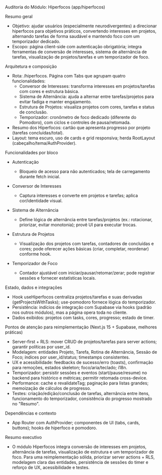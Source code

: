 Auditoria do Módulo: Hiperfocos (app/hiperfocos)

Resumo geral
- Objetivo: ajudar usuários (especialmente neurodivergentes) a direcionar hiperfocos para objetivos práticos, convertendo interesses em projetos, alternando tarefas de forma saudável e mantendo foco com um temporizador dedicado.
- Escopo: página client-side com autenticação obrigatória; integra ferramentas de conversão de interesses, sistema de alternância de tarefas, visualização de projetos/tarefas e um temporizador de foco.

Arquitetura e composição
- Rota: /hiperfocos. Página com Tabs que agrupam quatro funcionalidades:
  - Conversor de Interesses: transforma interesses em projetos/tarefas com cores e estrutura básica.
  - Sistema de Alternância: ajuda a alternar entre tarefas/projetos para evitar fadiga e manter engajamento.
  - Estrutura de Projetos: visualiza projetos com cores, tarefas e status de conclusão.
  - Temporizador: cronômetro de foco dedicado (diferente do Pomodoro), com ciclos e controles de pausa/retomada.
- Resumo dos Hiperfocos: cartão que apresenta progresso por projeto (tarefas concluídas/total).
- Layout: tema escuro, uso de cards e grid responsiva; herda RootLayout (cabeçalho/tema/AuthProvider).

Funcionalidades por bloco
- Autenticação
  - Bloqueio de acesso para não autenticados; tela de carregamento durante fetch inicial.

- Conversor de Interesses
  - Captura interesses e converte em projetos e tarefas; aplica cor/identidade visual.

- Sistema de Alternância
  - Define lógica de alternância entre tarefas/projetos (ex.: rotacionar, priorizar, evitar monotonia); provê UI para executar trocas.

- Estrutura de Projetos
  - Visualização dos projetos com tarefas, contadores de concluídas e cores; pode oferecer ações básicas (criar, completar, reordenar) conforme hook.

- Temporizador de Foco
  - Contador ajustável com iniciar/pausar/retomar/zerar; pode registrar sessões e fornecer estatísticas locais.

Estado, dados e integrações
- Hook useHiperfocos centraliza projetos/tarefas e suas derivadas (getProjectsWithTasks); use-pomodoro fornece lógica do temporizador.
- Persistência: indícios de integração com Supabase via hooks (padrão nos outros módulos), mas a página opera toda no cliente.
- Dados exibidos: projetos com tasks, cores, progresso; estado de timer.

Pontos de atenção para reimplementação (Next.js 15 + Supabase, melhores práticas)
- Server-first + RLS: mover CRUD de projetos/tarefas para server actions; garantir políticas por user_id.
- Modelagem: entidades Projeto, Tarefa, Rotina de Alternância, Sessão de Foco; índices por user_id/status; timestamps consistentes.
- UX e acessibilidade: feedbacks de sucesso/erro (toasts), confirmação para remoções, estados skeleton; foco/aria/teclado; i18n.
- Temporizador: persistir sessões e eventos (start/pause/resume) no backend para histórico e métricas; permitir retomada cross-device.
- Performance: cache e revalidateTag; paginação para listas grandes; memoização de cálculos de progresso.
- Testes: criação/edição/conclusão de tarefas, alternância entre itens, funcionamento do temporizador, consistência do progresso mostrado no "Resumo".

Dependências e contexto
- App Router com AuthProvider; componentes de UI (tabs, cards, buttons); hooks de hiperfoco e pomodoro.

Resumo executivo
- O módulo Hiperfocos integra conversão de interesses em projetos, alternância de tarefas, visualização de estrutura e um temporizador de foco. Para uma reimplementação sólida, priorizar server actions + RLS, modelagem clara das entidades, persistência de sessões do timer e reforço de UX, acessibilidade e testes.